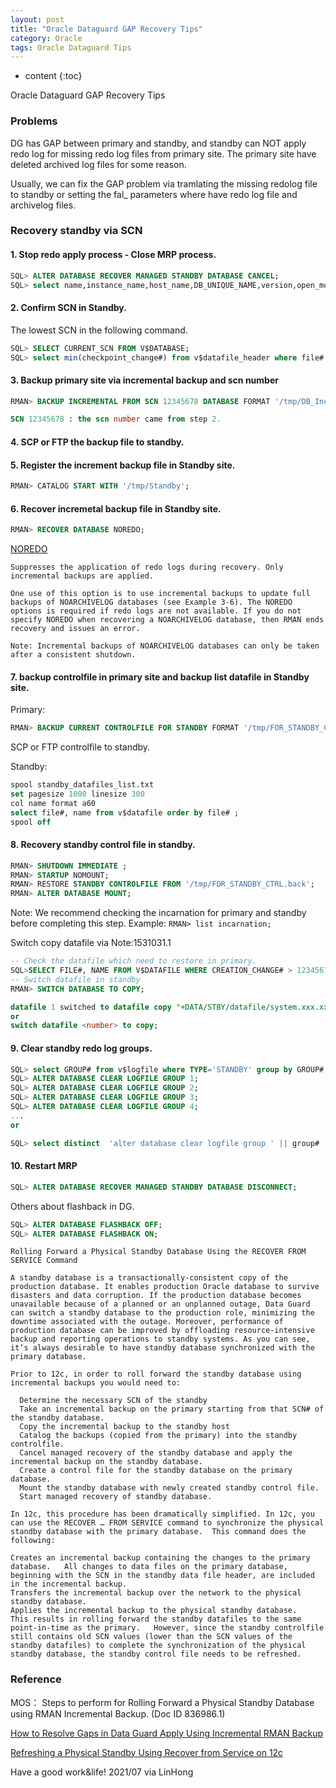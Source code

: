 ```yaml
---
layout: post
title: "Oracle Dataguard GAP Recovery Tips"
category: Oracle
tags: Oracle Dataguard Tips
---
```


* content
{:toc}

Oracle Dataguard GAP Recovery Tips






### Problems

DG has GAP between primary and standby, and standby can NOT apply redo log for missing redo log files from primary site.
The primary site have deleted archived log files for some reason.

Usually, we can fix the GAP problem via tramlating the missing redolog file to standby or setting the fal_ parameters where have redo log file and archivelog files.

### Recovery standby via SCN

#### 1. Stop redo apply process - Close MRP process.

```sql
SQL> ALTER DATABASE RECOVER MANAGED STANDBY DATABASE CANCEL;
SQL> select name,instance_name,host_name,DB_UNIQUE_NAME,version,open_mode,to_char(startup_time,'YYYY/MM/DD HH24:MI:SS'),database_role from gv$database, v$instance;
```

#### 2. Confirm SCN in Standby.

The lowest SCN in the following command.
```sql
SQL> SELECT CURRENT_SCN FROM V$DATABASE;
SQL> select min(checkpoint_change#) from v$datafile_header where file# not in (select file# from v$datafile where enabled = 'READ ONLY');
```

#### 3. Backup primary site via incremental backup and scn number

```sql
RMAN> BACKUP INCREMENTAL FROM SCN 12345678 DATABASE FORMAT '/tmp/DB_Inc_ForStandby_%U' tag 'FOR_STANDBY';

SCN 12345678 : the scn number came from step 2.

```

#### 4. SCP or FTP the backup file to standby.
   
#### 5. Register the increment backup file in Standby site.
```sql
RMAN> CATALOG START WITH '/tmp/Standby';
```
#### 6. Recover incremetal backup file in Standby site.
```sql
RMAN> RECOVER DATABASE NOREDO;
```
[NOREDO](https://docs.oracle.com/en/database/oracle/oracle-database/19/rcmrf/RECOVER.html#GUID-CA98040F-9865-4F4F-BAF2-91C518612E95)

```
Suppresses the application of redo logs during recovery. Only incremental backups are applied.

One use of this option is to use incremental backups to update full backups of NOARCHIVELOG databases (see Example 3-6). The NOREDO options is required if redo logs are not available. If you do not specify NOREDO when recovering a NOARCHIVELOG database, then RMAN ends recovery and issues an error.

Note: Incremental backups of NOARCHIVELOG databases can only be taken after a consistent shutdown.
```

#### 7. backup controlfile in primary site and backup list datafile in Standby site.
Primary:
```sql
RMAN> BACKUP CURRENT CONTROLFILE FOR STANDBY FORMAT '/tmp/FOR_STANDBY_CTRL.back';
```

SCP or FTP controlfile to standby.

Standby:
```sql
spool standby_datafiles_list.txt
set pagesize 1000 linesize 300
col name format a60
select file#, name from v$datafile order by file# ;
spool off
```

#### 8. Recovery standby control file in standby.
```sql
RMAN> SHUTDOWN IMMEDIATE ;
RMAN> STARTUP NOMOUNT;
RMAN> RESTORE STANDBY CONTROLFILE FROM '/tmp/FOR_STANDBY_CTRL.back';
RMAN> ALTER DATABASE MOUNT;
```
Note:  We recommend checking the incarnation for primary and standby before completing this step.
Example:  `RMAN> list incarnation; `

Switch copy datafile via Note:1531031.1

```sql
-- Check the datafile which need to restore in primary.
SQL>SELECT FILE#, NAME FROM V$DATAFILE WHERE CREATION_CHANGE# > 12345678;
-- Switch datafile in standby
RMAN> SWITCH DATABASE TO COPY;

datafile 1 switched to datafile copy "+DATA/STBY/datafile/system.xxx.xxxxxxxx"
or 
switch datafile <number> to copy;

```

#### 9. Clear standby redo log groups.

```sql
SQL> select GROUP# from v$logfile where TYPE='STANDBY' group by GROUP#;
SQL> ALTER DATABASE CLEAR LOGFILE GROUP 1;
SQL> ALTER DATABASE CLEAR LOGFILE GROUP 2;
SQL> ALTER DATABASE CLEAR LOGFILE GROUP 3;
SQL> ALTER DATABASE CLEAR LOGFILE GROUP 4;
...
or

SQL> select distinct  'alter database clear logfile group ' || group# || ';' from v$logfile;

```

#### 10.  Restart MRP
  
```sql
SQL> ALTER DATABASE RECOVER MANAGED STANDBY DATABASE DISCONNECT;
```

Others about flashback in DG.
```sql
SQL> ALTER DATABASE FLASHBACK OFF; 
SQL> ALTER DATABASE FLASHBACK ON;
```

```
Rolling Forward a Physical Standby Database Using the RECOVER FROM SERVICE Command

A standby database is a transactionally-consistent copy of the production database. It enables production Oracle database to survive disasters and data corruption. If the production database becomes unavailable because of a planned or an unplanned outage, Data Guard can switch a standby database to the production role, minimizing the downtime associated with the outage. Moreover, performance of production database can be improved by offloading resource-intensive backup and reporting operations to standby systems. As you can see, it’s always desirable to have standby database synchronized with the primary database.

Prior to 12c, in order to roll forward the standby database using incremental backups you would need to:

  Determine the necessary SCN of the standby
  Take an incremental backup on the primary starting from that SCN# of the standby database.
  Copy the incremental backup to the standby host
  Catalog the backups (copied from the primary) into the standby controlfile.
  Cancel managed recovery of the standby database and apply the incremental backup on the standby database. 
  Create a control file for the standby database on the primary database.
  Mount the standby database with newly created standby control file.
  Start managed recovery of standby database.

In 12c, this procedure has been dramatically simplified. In 12c, you can use the RECOVER … FROM SERVICE command to synchronize the physical standby database with the primary database.  This command does the following:

Creates an incremental backup containing the changes to the primary database.   All changes to data files on the primary database, beginning with the SCN in the standby data file header, are included in the incremental backup.
Transfers the incremental backup over the network to the physical standby database.
Applies the incremental backup to the physical standby database.
This results in rolling forward the standby datafiles to the same point-in-time as the primary.   However, since the standby controlfile still contains old SCN values (lower than the SCN values of the standby datafiles) to complete the synchronization of the physical standby database, the standby control file needs to be refreshed.
```

### Reference

MOS：
Steps to perform for Rolling Forward a Physical Standby Database using RMAN Incremental Backup. (Doc ID 836986.1)

[How to Resolve Gaps in Data Guard Apply Using Incremental RMAN Backup](https://ittutorial.org/resolve-gaps-roll-forward-in-data-guard-standby-apply-how-to-using-incremental-rman-backup/)

[Refreshing a Physical Standby Using Recover from Service on 12c](https://www.virtual-dba.com/blog/refreshing-physical-standby-using-recover-from-service-on-12c/)

Have a good work&life! 2021/07 via LinHong
